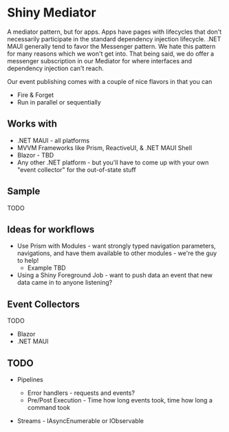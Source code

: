 # Shiny Mediator

A mediator pattern, but for apps.  Apps have pages with lifecycles that don't necessarily participate in the standard 
dependency injection lifecycle.  .NET MAUI generally tend to favor the Messenger pattern.  We hate this pattern for many reasons 
which we won't get into.  That being said, we do offer a messenger subscription in our Mediator for where interfaces
and dependency injection can't reach.

Our event publishing comes with a couple of nice flavors in that you can
* Fire & Forget
* Run in parallel or sequentially

## Works with
* .NET MAUI - all platforms
* MVVM Frameworks like Prism, ReactiveUI, & .NET MAUI Shell
* Blazor - TBD
* Any other .NET platform - but you'll have to come up with your own "event collector" for the out-of-state stuff

## Sample
TODO

## Ideas for workflows

* Use Prism with Modules - want strongly typed navigation parameters, navigations, and have them available to other modules - we're the guy to help!
    * Example TBD
* Using a Shiny Foreground Job - want to push data an event that new data came in to anyone listening?

## Event Collectors
TODO

* Blazor
* .NET MAUI

## TODO
* Pipelines
  * Error handlers - requests and events?
  * Pre/Post Execution - Time how long events took, time how long a command took

* Streams - IAsyncEnumerable or IObservable
